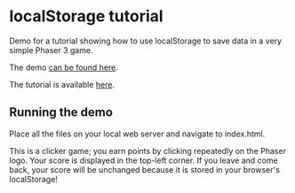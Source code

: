 # localStorage tutorial

 Demo for a tutorial showing how to use localStorage to save data in a very simple Phaser 3 game.
 
 The demo [can be found here](https://jerenaux.github.io/clicker/).
 
 The tutorial is available [here](http://www.dynetisgames.com/2018/10/28/how-save-load-player-progress-localstorage/).
 
 ## Running the demo ##
 
 Place all the files on your local web server and navigate to index.html.

This is a clicker game; you earn points by clicking repeatedly on the Phaser logo. Your score is displayed in the top-left corner. If you leave
and come back, your score will be unchanged because it is stored in your browser's localStorage!
